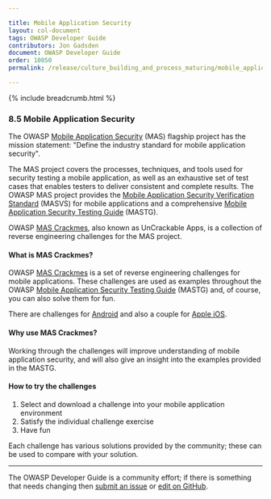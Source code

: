 ```yaml
---

title: Mobile Application Security
layout: col-document
tags: OWASP Developer Guide
contributors: Jon Gadsden
document: OWASP Developer Guide
order: 10050
permalink: /release/culture_building_and_process_maturing/mobile_application_security/

---
```


{% include breadcrumb.html %}

### 8.5 Mobile Application Security

The OWASP [Mobile Application Security][masproject] (MAS) flagship project has the mission statement:
"Define the industry standard for mobile application security".

The MAS project covers the processes, techniques, and tools used for security testing a mobile application,
as well as an exhaustive set of test cases that enables testers to deliver consistent and complete results.
The OWASP MAS project provides the [Mobile Application Security Verification Standard][masvs] (MASVS)
for mobile applications and a comprehensive [Mobile Application Security Testing Guide][mastg] (MASTG).

OWASP [MAS Crackmes][mascrack], also known as UnCrackable Apps,
is a collection of reverse engineering challenges for the MAS project.

#### What is MAS Crackmes?

OWASP [MAS Crackmes][mascrack] is a set of reverse engineering challenges for mobile applications.
These challenges are used as examples throughout the OWASP [Mobile Application Security Testing Guide][mastg] (MASTG)
and, of course, you can also solve them for fun.

There are challenges for [Android][masandroid] and also a couple for [Apple iOS][masios].

#### Why use MAS Crackmes?

Working through the challenges will improve understanding of mobile application security,
and will also give an insight into the examples provided in the MASTG.

#### How to try the challenges

1. Select and download a challenge into your mobile application environment
2. Satisfy the individual challenge exercise
3. Have fun

Each challenge has various solutions provided by the community; these can be used to compare with your solution.

----

The OWASP Developer Guide is a community effort; if there is something that needs changing
then [submit an issue][issue1005] or [edit on GitHub][edit1005].

[edit1005]: https://github.com/OWASP/www-project-developer-guide/blob/main/draft/10-culture-process/05-mas.md
[issue1005]: https://github.com/OWASP/www-project-developer-guide/issues/new?labels=enhancement&template=request.md&title=Update:%2010-culture-process/05-mas
[masproject]: https://owasp.org/www-project-mobile-app-security/
[masandroid]: https://mas.owasp.org/crackmes/Android/
[mascrack]: https://mas.owasp.org/crackmes/
[masios]: https://mas.owasp.org/crackmes/iOS/
[mastg]: https://mas.owasp.org/MASTG/
[masvs]: https://mas.owasp.org/MASVS/
